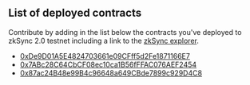 ## List of deployed contracts

Contribute by adding in the list below the contracts you've deployed to zkSync 2.0 testnet including a link to the [zkSync explorer](https://goerli.explorer.zksync.io/).

- [0xDe9D01A5E4824703661e09CFff5d2Fe1871166E7](https://goerli.explorer.zksync.io/address/0xDe9D01A5E4824703661e09CFff5d2Fe1871166E7)
- [0x7ABc28C64CbCF08ec10ca1B56fFFAC076AEF2454](https://goerli.explorer.zksync.io/address/0x7ABc28C64CbCF08ec10ca1B56fFFAC076AEF2454)
- [0x87ac24B48e99B4c96648a649CBde7899c929D4C8](https://goerli.explorer.zksync.io/address/0x87ac24B48e99B4c96648a649CBde7899c929D4C8)
<!--- - [0x4d02fdd5f8327Ba4C1Ef6D478BEC9532e079E08e](https://goerli.explorer.zksync.io/address/0x4d02fdd5f8327Ba4C1Ef6D478BEC9532e079E08e) --->
